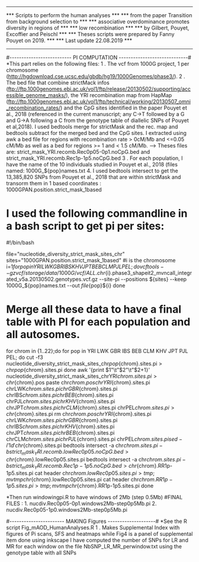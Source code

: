 *************************************************************************
***           Scripts to perform the human analyses                   ***
***   from the paper Transition from background selection to          ***
***  associative overdominance promotes diversity in regions of       ***
***                low recombination                                  ***
***   by Gilbert, Pouyet, Excoffier and Peischl                       ***
***   Theses scripts were prepared by Fanny Pouyet on 2019.           ***
***              Last update 22.08.2019                               ***
*************************************************************************


#-------------------------- PI COMPUTATION  -----------------------------#
*This part relies on the following files: 
	1 .  	The vcf from 1000G project, 1 per chromosome (http://hgdownload.cse.ucsc.edu/gbdb/hg19/1000Genomes/phase3/).
	2 . 	The bed file that combine strictMack infos (ftp://ftp.1000genomes.ebi.ac.uk/vol1/ftp/release/20130502/supporting/accessible_genome_masks/),
		the YRI recombination map from HapMap (ftp://ftp.1000genomes.ebi.ac.uk/vol1/ftp/technical/working/20130507_omni_recombination_rates/) and
		the CpG sites identified in the paper Pouyet et al., 2018 (referenced in the current manuscript; any C->T followed by a G and G->A following a C 
			from the genotype table of diallelic SNPs of Pouyet et al,2018).
		I used bedtools merge for strictMask and the rec. map and bedtools subtract for the merged bed and the CpG sites.
		I extracted using awk a bed file for regions with recombination rate > 0cM/Mb and <=0.05 cM/Mb as well as a bed for regions >= 1 and < 1.5 cM/Mb.
		--> Theses files are: strict_mask_YRI.recomb.Rec0p05-0p1.noCpG.bed and strict_mask_YRI.recomb.Rec1p-1p5.noCpG.bed
	3 .	For each population, I have the name of the 10 individuals studied in Pouyet et al., 2018 (files named: 1000G_${pop}names.txt
	4.	I used bedtools intersect to get the 13,385,820 SNPs from Pouyet et al., 2018 that are within strictMask and transorm them in 1 based coordinates : 1000GPAN.position.strict_mask_1based 
	
# I used the following commandline in a bash script to get pi per sites:

#!/bin/bash

file="nucleotide_diversity_strict_mask_sites_chr"
sites="1000GPAN.position.strict_mask_1based"
#i is the chromosome
i=$1
for pop in YRI LWK GBR IBS KHV JPT BEB CLM PJL PEL; do   
vcftools --gzvcf /storage/data/1000G/vcf/ALL.chr${i}.phase3_shapeit2_mvncall_integrated_v5a.20130502.genotypes.vcf.gz --site-pi --positions ${sites} --keep 1000G_${pop}names.txt --out ${file}${pop}${i}
done


# Merge all these data to have a final table with PI for each population and all autosomes.

for chrom in {1..22};do 
 for pop in YRI LWK GBR IBS BEB CLM KHV JPT PJL PEL; do 
  cut -f3 nucleotide_diversity_strict_mask_sites_chr${pop}${chrom}.sites.pi > chr${pop}${chrom}.sites.pi
  done
 awk '{print $1"\t"$2"\t"$2+1}' nucleotide_diversity_strict_mask_sites_chrYRI${chrom}.sites.pi > chr${chrom}.pos
 paste chr${chrom}.pos chrYRI${chrom}.sites.pi chrLWK${chrom}.sites.pi chrGBR${chrom}.sites.pi chrIBS${chrom}.sites.pi chrBEB${chrom}.sites.pi chrPJL${chrom}.sites.pi chrKHV${chrom}.sites.pi chrJPT${chrom}.sites.pi chrCLM${chrom}.sites.pi chrPEL${chrom}.sites.pi >  chr${chrom}.sites.pi
 rm chr${chrom}.pos chrYRI${chrom}.sites.pi chrLWK${chrom}.sites.pi chrGBR${chrom}.sites.pi chrIBS${chrom}.sites.pi chrKHV${chrom}.sites.pi chrJPT${chrom}.sites.pi chrBEB${chrom}.sites.pi chrCLM${chrom}.sites.pi chrPJL${chrom}.sites.pi chrPEL${chrom}.sites.pi 
 sed -i '1d' chr${chrom}.sites.pi
 bedtools intersect -a chr${chrom}.sites.pi -b strict_mask_YRI.recomb.lowRec0p05.noCpG.bed> chr${chrom}.lowRec0p05.sites.pi 
 bedtools intersect -a chr${chrom}.sites.pi -b strict_mask_YRI.recomb.Rec1p-1p5.noCpG.bed > chr${chrom}.RR1p-1p5.sites.pi
 cat header chr${chrom}.lowRec0p05.sites.pi > tmp ; mv tmp chr${chrom}.lowRec0p05.sites.pi
 cat header chr${chrom}.RR1p-1p5.sites.pi > tmp ; mv tmp chr${chrom}.RR1p-1p5.sites.pi
done

*Then run windowingpi.R to have windows of 2Mb (step 0.5Mb)
#FINAL FILES :
	1. nucdiv.Rec0p05-0p1.windows2Mb-step0p5Mb.pi
	2. nucdiv.Rec0p05-1p0.windows2Mb-step0p5Mb.pi


#----------------------- MAKING Figures  --------------------#
*See the R script Fig_mAOD_HumanAnalyses.R
	1 .	Makes Supplemental Index with figures of Pi scans, SFS and heatmaps
	 	while Fig4 is a panel of supplemental item done using inkscape
	 	I have computed the number of SNPs for LR and MR for each window on the file NbSNP_LR_MR_perwindow.txt using the genotype table with all SNPs

